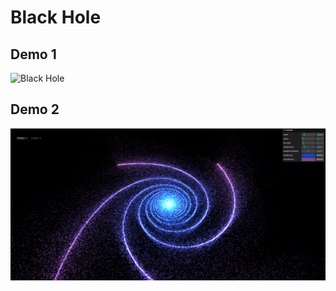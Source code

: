 # Black Hole

## Demo 1

![Black Hole]('./src/assets/demo1.png')

## Demo 2

![Black Hole](./src/assets/demo2.png)
